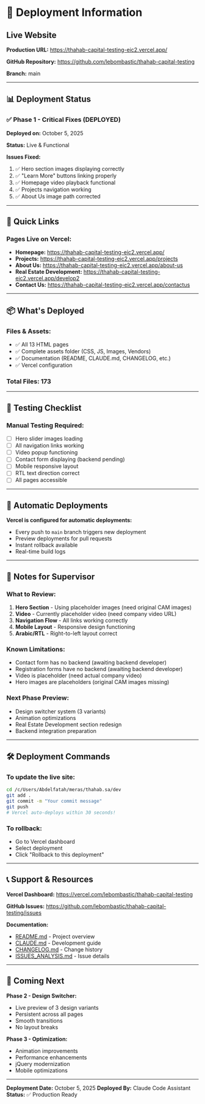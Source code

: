 # 🚀 Deployment Information

## Live Website

**Production URL:** https://thahab-capital-testing-eic2.vercel.app/

**GitHub Repository:** https://github.com/lebombastic/thahab-capital-testing

**Branch:** main

---

## 📊 Deployment Status

### ✅ Phase 1 - Critical Fixes (DEPLOYED)

**Deployed on:** October 5, 2025

**Status:** Live & Functional

**Issues Fixed:**
1. ✅ Hero section images displaying correctly
2. ✅ "Learn More" buttons linking properly
3. ✅ Homepage video playback functional
4. ✅ Projects navigation working
5. ✅ About Us image path corrected

---

## 🔗 Quick Links

### Pages Live on Vercel:
- **Homepage:** https://thahab-capital-testing-eic2.vercel.app/
- **Projects:** https://thahab-capital-testing-eic2.vercel.app/projects
- **About Us:** https://thahab-capital-testing-eic2.vercel.app/about-us
- **Real Estate Development:** https://thahab-capital-testing-eic2.vercel.app/develop2
- **Contact Us:** https://thahab-capital-testing-eic2.vercel.app/contactus

---

## 📦 What's Deployed

### Files & Assets:
- ✅ All 13 HTML pages
- ✅ Complete assets folder (CSS, JS, Images, Vendors)
- ✅ Documentation (README, CLAUDE.md, CHANGELOG, etc.)
- ✅ Vercel configuration

### Total Files: 173

---

## 🎯 Testing Checklist

### Manual Testing Required:
- [ ] Hero slider images loading
- [ ] All navigation links working
- [ ] Video popup functioning
- [ ] Contact form displaying (backend pending)
- [ ] Mobile responsive layout
- [ ] RTL text direction correct
- [ ] All pages accessible

---

## 🔄 Automatic Deployments

**Vercel is configured for automatic deployments:**
- Every push to `main` branch triggers new deployment
- Preview deployments for pull requests
- Instant rollback available
- Real-time build logs

---

## 📝 Notes for Supervisor

### What to Review:
1. **Hero Section** - Using placeholder images (need original CAM images)
2. **Video** - Currently placeholder video (need company video URL)
3. **Navigation Flow** - All links working correctly
4. **Mobile Layout** - Responsive design functioning
5. **Arabic/RTL** - Right-to-left layout correct

### Known Limitations:
- Contact form has no backend (awaiting backend developer)
- Registration forms have no backend (awaiting backend developer)
- Video is placeholder (need actual company video)
- Hero images are placeholders (original CAM images missing)

### Next Phase Preview:
- Design switcher system (3 variants)
- Animation optimizations
- Real Estate Development section redesign
- Backend integration preparation

---

## 🛠️ Deployment Commands

### To update the live site:
```bash
cd /c/Users/Abdelfatah/meras/thahab.sa/dev
git add .
git commit -m "Your commit message"
git push
# Vercel auto-deploys within 30 seconds!
```

### To rollback:
- Go to Vercel dashboard
- Select deployment
- Click "Rollback to this deployment"

---

## 📞 Support & Resources

**Vercel Dashboard:** https://vercel.com/lebombastic/thahab-capital-testing

**GitHub Issues:** https://github.com/lebombastic/thahab-capital-testing/issues

**Documentation:**
- [README.md](README.md) - Project overview
- [CLAUDE.md](CLAUDE.md) - Development guide
- [CHANGELOG.md](CHANGELOG.md) - Change history
- [ISSUES_ANALYSIS.md](ISSUES_ANALYSIS.md) - Issue details

---

## 🎨 Coming Next

**Phase 2 - Design Switcher:**
- Live preview of 3 design variants
- Persistent across all pages
- Smooth transitions
- No layout breaks

**Phase 3 - Optimization:**
- Animation improvements
- Performance enhancements
- jQuery modernization
- Mobile optimizations

---

**Deployment Date:** October 5, 2025
**Deployed By:** Claude Code Assistant
**Status:** ✅ Production Ready
